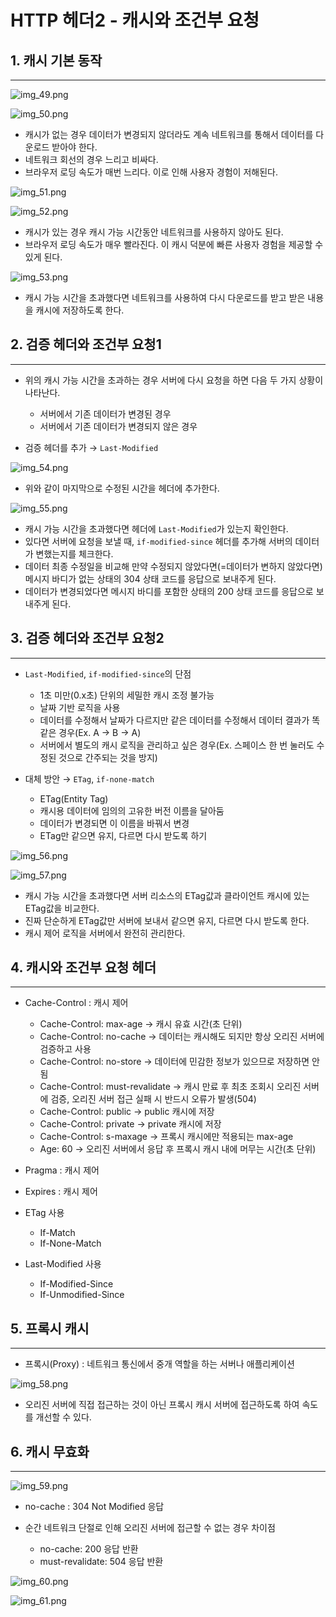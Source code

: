 # HTTP 헤더2 - 캐시와 조건부 요청

## 1. 캐시 기본 동작

---

![img_49.png](img_49.png)

![img_50.png](img_50.png)

- 캐시가 없는 경우 데이터가 변경되지 않더라도 계속 네트워크를 통해서 데이터를 다운로드 받아야 한다.
- 네트워크 회선의 경우 느리고 비싸다.
- 브라우저 로딩 속도가 매번 느리다. 이로 인해 사용자 경험이 저해된다.

![img_51.png](img_51.png)

![img_52.png](img_52.png)

- 캐시가 있는 경우 캐시 가능 시간동안 네트워크를 사용하지 않아도 된다.
- 브라우저 로딩 속도가 매우 빨라진다. 이 캐시 덕분에 빠른 사용자 경험을 제공할 수 있게 된다.

![img_53.png](img_53.png)

- 캐시 가능 시간을 초과했다면 네트워크를 사용하여 다시 다운로드를 받고 받은 내용을 캐시에 저장하도록 한다.

## 2. 검증 헤더와 조건부 요청1

---

- 위의 캐시 가능 시간을 초과하는 경우 서버에 다시 요청을 하면 다음 두 가지 상황이 나타난다.

  - 서버에서 기존 데이터가 변경된 경우
  - 서버에서 기존 데이터가 변경되지 않은 경우

- 검증 헤더를 추가 → `Last-Modified`

![img_54.png](img_54.png)

- 위와 같이 마지막으로 수정된 시간을 헤더에 추가한다.

![img_55.png](img_55.png)

- 캐시 가능 시간을 초과했다면 헤더에 `Last-Modified`가 있는지 확인한다.
- 있다면 서버에 요청을 보낼 때, `if-modified-since` 헤더를 추가해 서버의 데이터가 변했는지를 체크한다.
- 데이터 최종 수정일을 비교해 만약 수정되지 않았다면(=데이터가 변하지 않았다면) 메시지 바디가 없는 상태의 304 상태 코드를 응답으로 보내주게 된다.
- 데이터가 변경되었다면 메시지 바디를 포함한 상태의 200 상태 코드를 응답으로 보내주게 된다.

## 3. 검증 헤더와 조건부 요청2

---

- `Last-Modified`, `if-modified-since`의 단점

  - 1초 미만(0.x초) 단위의 세밀한 캐시 조정 불가능
  - 날짜 기반 로직을 사용
  - 데이터를 수정해서 날짜가 다르지만 같은 데이터를 수정해서 데이터 결과가 똑같은 경우(Ex. A → B → A)
  - 서버에서 별도의 캐시 로직을 관리하고 싶은 경우(Ex. 스페이스 한 번 눌러도 수정된 것으로 간주되는 것을 방지)

- 대체 방안 → `ETag`, `if-none-match`

  - ETag(Entity Tag)
  - 캐시용 데이터에 임의의 고유한 버전 이름을 달아둠
  - 데이터가 변경되면 이 이름을 바꿔서 변경
  - ETag만 같으면 유지, 다르면 다시 받도록 하기

![img_56.png](img_56.png)

![img_57.png](img_57.png)

- 캐시 가능 시간을 초과했다면 서버 리소스의 ETag값과 클라이언트 캐시에 있는 ETag값을 비교한다.
- 진짜 단순하게 ETag값만 서버에 보내서 같으면 유지, 다르면 다시 받도록 한다.
- 캐시 제어 로직을 서버에서 완전히 관리한다.

## 4. 캐시와 조건부 요청 헤더

---

- Cache-Control : 캐시 제어

  - Cache-Control: max-age  → 캐시 유효 시간(초 단위)
  - Cache-Control: no-cache → 데이터는 캐시해도 되지만 항상 오리진 서버에 검증하고 사용
  - Cache-Control: no-store → 데이터에 민감한 정보가 있으므로 저장하면 안 됨
  - Cache-Control: must-revalidate → 캐시 만료 후 최초 조회시 오리진 서버에 검증, 오리진 서버 접근 실패 시 반드시 오류가 발생(504)
  - Cache-Control: public   → public 캐시에 저장
  - Cache-Control: private  → private 캐시에 저장
  - Cache-Control: s-maxage → 프록시 캐시에만 적용되는 max-age
  - Age: 60                 → 오리진 서버에서 응답 후 프록시 캐시 내에 머무는 시간(초 단위)

- Pragma : 캐시 제어
- Expires : 캐시 제어
- ETag 사용
  - If-Match
  - If-None-Match
- Last-Modified 사용
  - If-Modified-Since
  - If-Unmodified-Since

## 5. 프록시 캐시

---

- 프록시(Proxy) : 네트워크 통신에서 중개 역할을 하는 서버나 애플리케이션

![img_58.png](img_58.png)

- 오리진 서버에 직접 접근하는 것이 아닌 프록시 캐시 서버에 접근하도록 하여 속도를 개선할 수 있다.

## 6. 캐시 무효화

---

![img_59.png](img_59.png)

- no-cache : 304 Not Modified 응답
- 순간 네트워크 단절로 인해 오리진 서버에 접근할 수 없는 경우 차이점

  - no-cache: 200 응답 반환
  - must-revalidate: 504 응답 반환

![img_60.png](img_60.png)

![img_61.png](img_61.png)